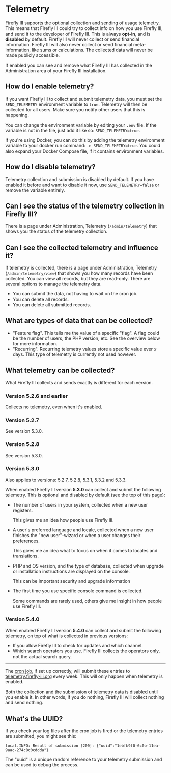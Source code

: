 # Telemetry

Firefly III supports the optional collection and sending of usage telemetry. This means that Firefly III could try to collect info on how you use Firefly III, and send it to the developer of Firefly III. This is always **opt-in**, and is **disabled** by default. Firefly III will never collect or send financial information. Firefly III will also never collect or send financial meta-information, like sums or calculations. The collected data will never be made publicly accessible.

If enabled you can see and remove what Firefly III has collected in the Administration area of your Firefly III installation.

## How do I enable telemetry?

If you want Firefly III to collect and submit telemetry data, you must set the `SEND_TELEMETRY` environment variable to `true`. Telemetry will then be collected for all users. Make sure you notify other users that this is happening.

You can change the environment variable by editing your `.env` file. If the variable is not in the file, just add it like so: `SEND_TELEMETRY=true`.

If you're using Docker, you can do this by adding the telemetry environment variable to your docker run command: `-e SEND_TELEMETRY=true`. You could also expand your Docker Compose file, if it contains environment variables.

## How do I disable telemetry?

Telemetry collection and submission is disabled by default. If you have enabled it before and want to disable it now, use `SEND_TELEMETRY=false` or remove the variable entirely.

## Can I see the status of the telemetry collection in Firefly III?

There is a page under Administration, Telemetry (`/admin/telemetry`) that shows you the status of the telemetry collection.

## Can I see the collected telemetry and influence it?

If telemetry is collected, there is a page under Administration, Telemetry (`/admin/telemetry/view`) that shows you how many records have been collected. You can view all records, but they are read-only. There are several options to manage the telemetry data.

* You can submit the data, not having to wait on the cron job.
* You can delete all records.
* You can delete all submitted records.

## What are types of data that can be collected?

* "Feature flag". This tells me the value of a specific "flag". A flag could be the number of users, the PHP version, etc. See the overview below for more information.
* "Recurring". Recurring telemetry values store a specific value ever _x_ days. This type of telemetry is currently not used however.

## What telemetry can be collected?

What Firefly III collects and sends exactly is different for each version.

### Version 5.2.6 and earlier

Collects no telemetry, even when it's enabled.

### Version 5.2.7

See version 5.3.0.

### Version 5.2.8

See version 5.3.0.

### Version 5.3.0

Also applies to versions: 5.2.7, 5.2.8, 5.3.1, 5.3.2 and 5.3.3.

When enabled Firefly III version **5.3.0** can collect and submit the following telemetry. This is optional and disabled by default (see the top of this page):

* The number of users in your system, collected when a new user registers.  

  This gives me an idea how people use Firefly III.

* A user's preferred language and locale, collected when a new user finishes the "new user"-wizard or when a user changes their preferences.  

  This gives me an idea what to focus on when it comes to locales and translations.

* PHP and OS version, and the type of database, collected when upgrade or installation instructions are displayed on the console.  

  This can be important security and upgrade information

* The first time you use specific console command is collected.  

  Some commands are rarely used, others give me insight in how people use Firefly III.

### Version 5.4.0

When enabled Firefly III version **5.4.0** can collect and submit the following telemetry, on top of what is collected in previous versions:

* If you allow Firefly III to check for updates and which channel.
* Which search operators you use. Firefly III collects the operators only, not the actual search query.

---


The [cron job](https://docs.firefly-iii.org/advanced-installation/cron), if set up correctly, will submit these entries to [telemetry.firefly-iii.org](https://telemetry.firefly-iii.org) every week. This will only happen when telemetry is enabled.

Both the collection and the submission of telemetry data is disabled until you enable it. In other words, if you do nothing, Firefly III will collect nothing and send nothing.

## What's the UUID?

If you check your log files after the cron job is fired or the telemetry entries are submitted, you might see this:

```text
local.INFO: Result of submission [200]: {"uuid":"1ebfb9f0-6c0b-11ea-9aac-274c8c0cddda"}
```

The "uuid" is a unique random reference to your telemetry submission and can be used to debug the process.

